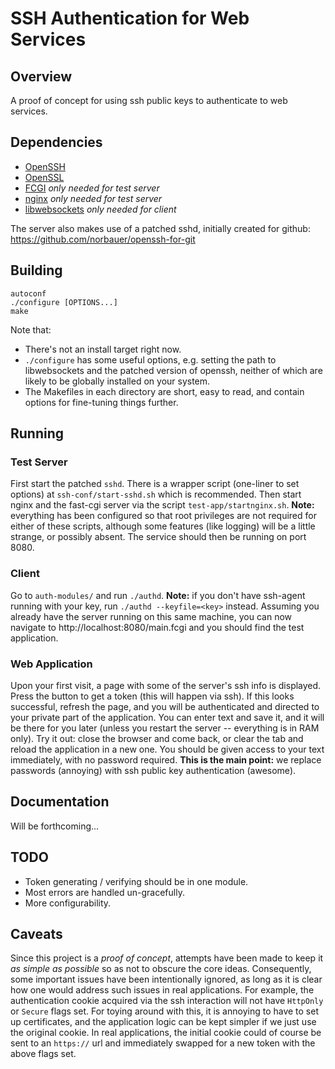 SSH Authentication for Web Services
===================================

Overview
--------

A proof of concept for using ssh public keys to authenticate to web services.

Dependencies
------------

* [OpenSSH]
* [OpenSSL]
* [FCGI] *only needed for test server*
* [nginx] *only needed for test server*
* [libwebsockets] *only needed for client*

The server also makes use of a patched sshd, initially created for github:
https://github.com/norbauer/openssh-for-git


Building
--------

    autoconf
	./configure [OPTIONS...]
	make

Note that:
* There's not an install target right now.
* `./configure` has some useful options, e.g. setting the path to
  libwebsockets and the patched version of openssh, neither of which are
  likely to be globally installed on your system.
* The Makefiles in each directory are short, easy to read, and contain options
  for fine-tuning things further.


Running
-------

### Test Server

First start the patched `sshd`.  There is a wrapper script (one-liner to set
options) at `ssh-conf/start-sshd.sh` which is recommended.  Then start nginx
and the fast-cgi server via the script `test-app/startnginx.sh`.  **Note:**
everything has been configured so that root privileges are not required for
either of these scripts, although some features (like logging) will be a
little strange, or possibly absent.  The service should then be running on
port 8080.

### Client

Go to `auth-modules/` and run `./authd`.  **Note:** if you don't have
ssh-agent running with your key, run `./authd --keyfile=<key>` instead.
Assuming you already have the server running on this same machine, you can now
navigate to http://localhost:8080/main.fcgi and you should find the test
application.

### Web Application

Upon your first visit, a page with some of the server's ssh info is displayed.
Press the button to get a token (this will happen via ssh).  If this looks
successful, refresh the page, and you will be authenticated and directed to
your private part of the application.  You can enter text and save it, and it
will be there for you later (unless you restart the server -- everything is in
RAM only).  Try it out: close the browser and come back, or clear the tab and
reload the application in a new one.  You should be given access to your text
immediately, with no password required.  **This is the main point:** we
replace passwords (annoying) with ssh public key authentication (awesome).


Documentation
-------------

Will be forthcoming...

TODO
----

* Token generating / verifying should be in one module.
* Most errors are handled un-gracefully.
* More configurability.

Caveats
-------

Since this project is a *proof of concept*, attempts have been made to keep it
*as simple as possible* so as not to obscure the core ideas.  Consequently,
some important issues have been intentionally ignored, as long as it is clear
how one would address such issues in real applications.  For example, the
authentication cookie acquired via the ssh interaction will not have
`HttpOnly` or `Secure` flags set.  For toying around with this, it is annoying
to have to set up certificates, and the application logic can be kept simpler
if we just use the original cookie.  In real applications, the initial cookie
could of course be sent to an `https://` url and immediately swapped for a new
token with the above flags set.


[OpenSSH]: http://www.openssh.com/
[FCGI]: http://www.fastcgi.com/drupal/
[nginx]: http://nginx.org/
[OpenSSL]: http://www.openssl.org/
[libwebsockets]: http://libwebsockets.org/trac/libwebsockets
